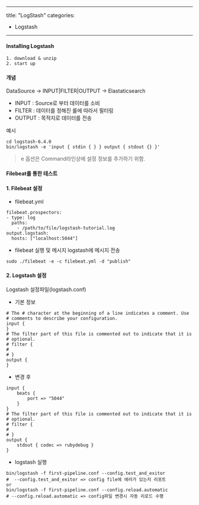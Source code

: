 
---
title: "LogStash"
categories:
 - Logstash
---


#### Installing Logstash
```
1. download & unzip 
2. start up 
```

#### 개념

DataSource -> INPUT|FILTER|OUTPUT -> Elastaticsearch


- INPUT 
 : Source로 부터 데이터를 소비
- FILTER 
 : 데이터를 정해진 룰에 따라서 필터링
- OUTPUT 
 : 목적지로 데이터를 전송

예시
```
cd logstash-6.4.0
bin/logstash -e 'input { stdin { } } output { stdout {} }'
```
> e 옵션은 Command라인상에 설정 정보를 추가하기 위함.


#### Filebeat를 통한 테스트 

#### 1. Filebeat 설정 

- filebeat.yml 
```
filebeat.prospectors:
- type: log
  paths:
    - /path/to/file/logstash-tutorial.log 
output.logstash:
  hosts: ["localhost:5044"]
```

- filebeat 실행 및 메시지 logstash에 메시지 전송 
```
sudo ./filebeat -e -c filebeat.yml -d "publish"
```

#### 2. Logstash 설정 

Logstash 설정파일(logstash.conf)

- 기본 정보 
```
# The # character at the beginning of a line indicates a comment. Use
# comments to describe your configuration.
input {
}
# The filter part of this file is commented out to indicate that it is
# optional.
# filter {
#
# }
output {
}
```

- 변경 후 
```
input {
    beats {
        port => "5044"
    }
}
# The filter part of this file is commented out to indicate that it is
# optional.
# filter {
#
# }
output {
    stdout { codec => rubydebug }
}
```

- logstash 실행 
```
bin/logstash -f first-pipeline.conf --config.test_and_exitor
#  --config.test_and_exitor => config file에 에러가 있는지 리포트
or
bin/logstash -f first-pipeline.conf --config.reload.automatic
# --config.reload.automatic => config파일 변경시 자동 리로드 수행
```


